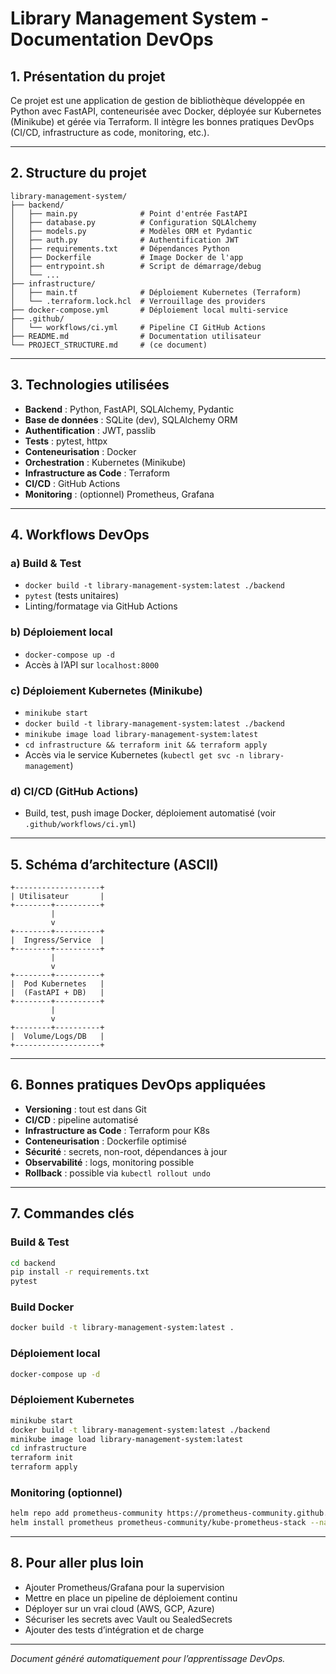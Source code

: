 # Library Management System - Documentation DevOps

## 1. Présentation du projet

Ce projet est une application de gestion de bibliothèque développée en Python avec FastAPI, conteneurisée avec Docker, déployée sur Kubernetes (Minikube) et gérée via Terraform. Il intègre les bonnes pratiques DevOps (CI/CD, infrastructure as code, monitoring, etc.).

---

## 2. Structure du projet

```
library-management-system/
├── backend/
│   ├── main.py              # Point d'entrée FastAPI
│   ├── database.py          # Configuration SQLAlchemy
│   ├── models.py            # Modèles ORM et Pydantic
│   ├── auth.py              # Authentification JWT
│   ├── requirements.txt     # Dépendances Python
│   ├── Dockerfile           # Image Docker de l'app
│   ├── entrypoint.sh        # Script de démarrage/debug
│   └── ...
├── infrastructure/
│   ├── main.tf              # Déploiement Kubernetes (Terraform)
│   └── .terraform.lock.hcl  # Verrouillage des providers
├── docker-compose.yml       # Déploiement local multi-service
├── .github/
│   └── workflows/ci.yml     # Pipeline CI GitHub Actions
├── README.md                # Documentation utilisateur
└── PROJECT_STRUCTURE.md     # (ce document)
```

---

## 3. Technologies utilisées

- **Backend** : Python, FastAPI, SQLAlchemy, Pydantic
- **Base de données** : SQLite (dev), SQLAlchemy ORM
- **Authentification** : JWT, passlib
- **Tests** : pytest, httpx
- **Conteneurisation** : Docker
- **Orchestration** : Kubernetes (Minikube)
- **Infrastructure as Code** : Terraform
- **CI/CD** : GitHub Actions
- **Monitoring** : (optionnel) Prometheus, Grafana

---

## 4. Workflows DevOps

### a) Build & Test
- `docker build -t library-management-system:latest ./backend`
- `pytest` (tests unitaires)
- Linting/formatage via GitHub Actions

### b) Déploiement local
- `docker-compose up -d`
- Accès à l’API sur `localhost:8000`

### c) Déploiement Kubernetes (Minikube)
- `minikube start`
- `docker build -t library-management-system:latest ./backend`
- `minikube image load library-management-system:latest`
- `cd infrastructure && terraform init && terraform apply`
- Accès via le service Kubernetes (`kubectl get svc -n library-management`)

### d) CI/CD (GitHub Actions)
- Build, test, push image Docker, déploiement automatisé (voir `.github/workflows/ci.yml`)

---

## 5. Schéma d’architecture (ASCII)

```
+-------------------+
| Utilisateur       |
+--------+----------+
         |
         v
+--------+----------+
|  Ingress/Service  |
+--------+----------+
         |
         v
+--------+----------+
|  Pod Kubernetes   |
|  (FastAPI + DB)   |
+--------+----------+
         |
         v
+--------+----------+
|  Volume/Logs/DB   |
+-------------------+
```

---

## 6. Bonnes pratiques DevOps appliquées

- **Versioning** : tout est dans Git
- **CI/CD** : pipeline automatisé
- **Infrastructure as Code** : Terraform pour K8s
- **Conteneurisation** : Dockerfile optimisé
- **Sécurité** : secrets, non-root, dépendances à jour
- **Observabilité** : logs, monitoring possible
- **Rollback** : possible via `kubectl rollout undo`

---

## 7. Commandes clés

### Build & Test
```bash
cd backend
pip install -r requirements.txt
pytest
```

### Build Docker
```bash
docker build -t library-management-system:latest .
```

### Déploiement local
```bash
docker-compose up -d
```

### Déploiement Kubernetes
```bash
minikube start
docker build -t library-management-system:latest ./backend
minikube image load library-management-system:latest
cd infrastructure
terraform init
terraform apply
```

### Monitoring (optionnel)
```bash
helm repo add prometheus-community https://prometheus-community.github.io/helm-charts
helm install prometheus prometheus-community/kube-prometheus-stack --namespace monitoring --create-namespace
```

---

## 8. Pour aller plus loin
- Ajouter Prometheus/Grafana pour la supervision
- Mettre en place un pipeline de déploiement continu
- Déployer sur un vrai cloud (AWS, GCP, Azure)
- Sécuriser les secrets avec Vault ou SealedSecrets
- Ajouter des tests d’intégration et de charge

---

*Document généré automatiquement pour l’apprentissage DevOps.*
